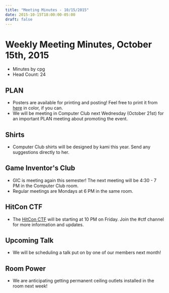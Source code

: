 ```yaml
---
title: "Meeting Minutes - 10/15/2015"
date: 2015-10-15T18:00:00-05:00
draft: false
---
```


# Weekly Meeting Minutes, October 15th, 2015
- Minutes by cpg
- Head Count: 24

## PLAN
- Posters are available for printing and posting! Feel free to print it from [here](http://goo.gl/zCPuz8) in color, if you can.
- We will be meeting in Computer Club next Wednesday (October 21st) for an important PLAN meeting about promoting the event.

## Shirts
- Computer Club shirts will be designed by kami this year. Send any suggestions directly to her.

## Game Inventor's Club
- GIC is meeting again this semester! The next meeting will be 4:30 - 7 PM in the Computer Club room.
- Regular meetings are Mondays at 6 PM in the same room.

## HitCon CTF
- The [HitCon CTF](http://ctf.hitcon.org) will be starting at 10 PM on Friday. Join the #ctf channel for more information and updates.

## Upcoming Talk
- We will be scheduling a talk put on by one of our members next month!

## Room Power
- We are anticipating getting permanent ceiling outlets installed in the room next week!
